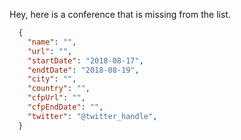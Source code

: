 Hey, here is a conference that is missing from the list.

```json
  {
    "name": "",
    "url": "",
    "startDate": "2018-08-17",
    "endtDate": "2018-08-19",
    "city": "",
    "country": "",
    "cfpUrl": "",
    "cfpEndDate": "",
    "twitter": "@twitter_handle",
  }
```
